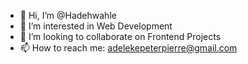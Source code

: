 - 👋 Hi, I’m @Hadehwahle
- 👀 I’m interested in Web Development 
- 💞️ I’m looking to collaborate on Frontend Projects
- 📫 How to reach me: adelekepeterpierre@gmail.com

<!---
Hadehwahle/Hadehwahle is a ✨ special ✨ repository because its `README.md` (this file) appears on your GitHub profile.
You can click the Preview link to take a look at your changes.
--->
